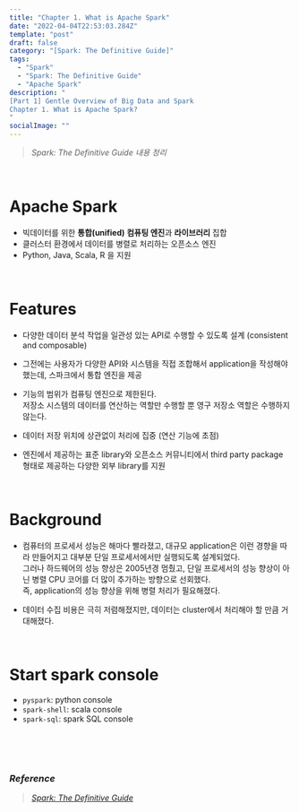 ```yaml
---
title: "Chapter 1. What is Apache Spark"
date: "2022-04-04T22:53:03.284Z"
template: "post"
draft: false
category: "[Spark: The Definitive Guide]"
tags:
  - "Spark"
  - "Spark: The Definitive Guide"
  - "Apache Spark"
description: "
[Part 1] Gentle Overview of Big Data and Spark
Chapter 1. What is Apache Spark?
"
socialImage: ""
---
```



> _Spark: The Definitive Guide 내용 정리_

<br>

# Apache Spark

- 빅데이터를 위한 **통합(unified)** **컴퓨팅 엔진**과 **라이브러리** 집합
- 클러스터 환경에서 데이터를 병렬로 처리하는 오픈소스 엔진
- Python, Java, Scala, R 을 지원

<br>

# Features

- 다양한 데이터 분석 작업을 일관성 있는 API로 수행할 수 있도록 설계 (consistent and composable)
- 그전에는 사용자가 다양한 API와 시스템을 직접 조합해서 application을 작성해야 했는데, 스파크에서 통합 엔진을 제공
- 기능의 범위가 컴퓨팅 엔진으로 제한된다.      
    저장소 시스템의 데이터를 연산하는 역할만 수행할 뿐 영구 저장소 역할은 수행하지 않는다.
    
- 데이터 저장 위치에 상관없이 처리에 집중 (연산 기능에 초점)
- 엔진에서 제공하는 표준 library와 오픈소스 커뮤니티에서 third party package 형태로 제공하는 다양한 외부 library를 지원

<br>

# Background

- 컴퓨터의 프로세서 성능은 해마다 빨라졌고, 대규모 application은 이런 경향을 따라 만들어지고 대부분 단일 프로세서에서만 실행되도록 설계되었다.  
그러나 하드웨어의 성능 향상은 2005년경 멈췄고, 단일 프로세서의 성능 향상이 아닌 병렬 CPU 코어를 더 많이 추가하는 방향으로 선회했다.  
즉, application의 성능 향상을 위해 병렬 처리가 필요해졌다.
    
- 데이터 수집 비용은 극히 저렴해졌지만, 데이터는 cluster에서 처리해야 할 만큼 거대해졌다.

<br>

# Start spark console

- `pyspark`: python console
- `spark-shell`: scala console
- `spark-sql`: spark SQL console


<br>
<br>
<br>

### _Reference_
> [_Spark: The Definitive Guide_](https://www.oreilly.com/library/view/spark-the-definitive/9781491912201/)  